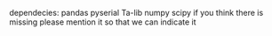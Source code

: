 dependecies:
    pandas
    pyserial
    Ta-lib
    numpy
    scipy
if you think there is missing please mention it so that we can indicate it

